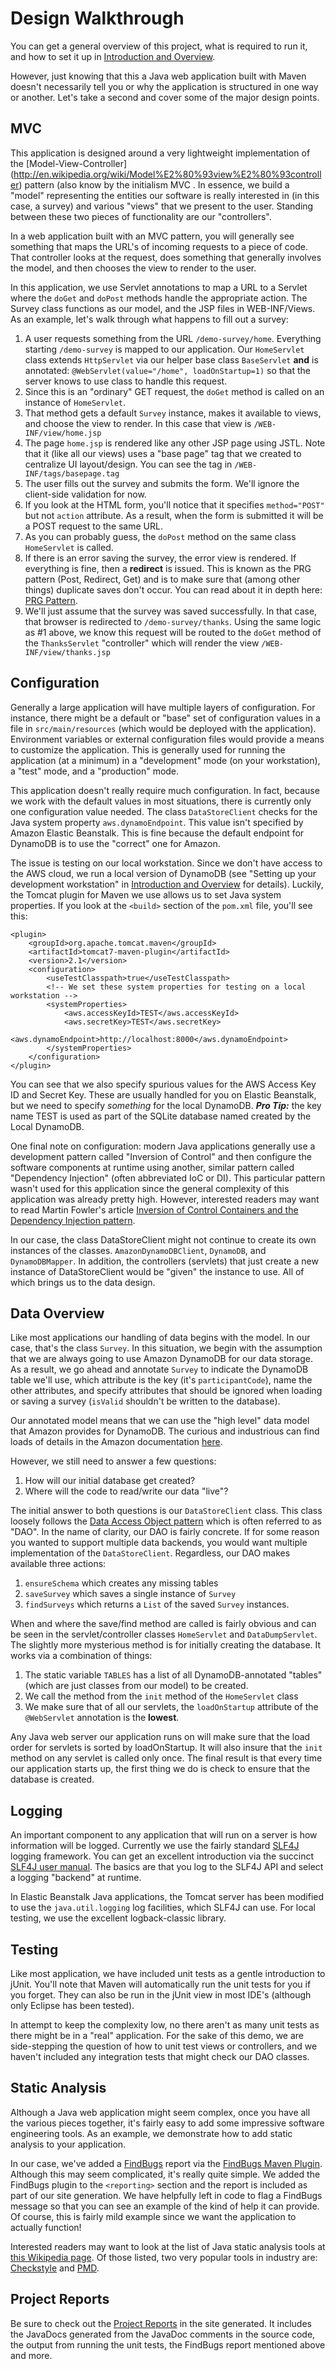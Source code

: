 Design Walkthrough
==================

You can get a general overview of this project, what is required to run it,
and how to set it up in
[Introduction and Overview](index.html).

However, just knowing that this a Java web application built with Maven doesn't
necessarily tell you or why the application is structured in one way or another.
Let's take a second and cover some of the major design points.

MVC
---

This application is designed around a very lightweight implementation of the
[Model-View-Controller] (http://en.wikipedia.org/wiki/Model%E2%80%93view%E2%80%93controller)
pattern (also know by the initialism MVC . In essence, we build a "model"
representing the entities our software is really interested in (in this case,
a survey) and various "views" that we present to the user. Standing between
these two pieces of functionality are our "controllers".

In a web application built with an MVC pattern, you will generally see something
that maps the URL's of incoming requests to a piece of code. That controller
looks at the request, does something that generally involves the model, and then
chooses the view to render to the user.

In this application, we use Servlet annotations to map a URL to a Servlet where
the `doGet` and `doPost` methods handle the appropriate action. The Survey
class functions as our model, and the JSP files in WEB-INF/Views. As an example,
let's walk through what happens to fill out a survey:

 1. A user requests something from the URL `/demo-survey/home`. Everything
    starting `/demo-survey` is mapped to our application. Our `HomeServlet`
    class extends `HttpServlet` via our helper base class `BaseServlet`
    **and** is annotated: `@WebServlet(value="/home", loadOnStartup=1)`
    so that the server knows to use class to handle this request.
 2. Since this is an "ordinary" GET request, the `doGet` method is called on
    an instance of `HomeServlet`.
 3. That method gets a default `Survey` instance, makes it available to views,
    and choose the view to render. In this case that view is `/WEB-INF/view/home.jsp`
 4. The page `home.jsp` is rendered like any other JSP page using JSTL. Note
    that it (like all our views) uses a "base page" tag that we created to
    centralize UI layout/design. You can see the tag in `/WEB-INF/tags/basepage.tag`
 5. The user fills out the survey and submits the form. We'll ignore the
    client-side validation for now.
 6. If you look at the HTML form, you'll notice that it specifies `method="POST"`
    but not `action` attribute. As a result, when the form is submitted it will
    be a POST request to the same URL.
 7. As you can probably guess, the `doPost` method on the same class
    `HomeServlet` is called.
 8. If there is an error saving the survey, the error view is rendered. If
    everything is fine, then a **redirect** is issued. This is known as the
    PRG pattern (Post, Redirect, Get) and is to make sure that (among other
    things) duplicate saves don't occur. You can read about it in depth here:
    [PRG Pattern](http://en.wikipedia.org/wiki/Post/Redirect/Get).
 9. We'll just assume that the survey was saved successfully. In that case, that
    browser is redirected to `/demo-survey/thanks`. Using the same logic as
    \#1 above, we know this request will be routed to the `doGet` method of
    the `ThanksServlet` "controller" which will render the view `/WEB-INF/view/thanks.jsp`


Configuration
--------------

Generally a large application will have multiple layers of configuration. For
instance, there might be a default or "base" set of configuration values in a
file in `src/main/resources` (which would be deployed with the application).
Environment variables or external configuration files would provide a means to
customize the application. This is generally used for running the application
(at a minimum) in a "development" mode (on your workstation), a "test" mode,
and a "production" mode.

This application doesn't really require much configuration. In fact, because
we work with the default values in most situations, there is currently only
one configuration value needed. The class `DataStoreClient` checks for the
Java system property `aws.dynamoEndpoint`. This value isn't specified by
Amazon Elastic Beanstalk. This is fine because the default endpoint for
DynamoDB is to use the "correct" one for Amazon.

The issue is testing on our local workstation. Since we don't have access to
the AWS cloud, we run a local version of DynamoDB (see "Setting up your
development workstation" in [Introduction and Overview](index.html) for
details). Luckily, the Tomcat plugin for Maven we use allows us to set Java
system properties. If you look at the `<build>` section of the `pom.xml`
file, you'll see this:

    <plugin>
        <groupId>org.apache.tomcat.maven</groupId>
        <artifactId>tomcat7-maven-plugin</artifactId>
        <version>2.1</version>
        <configuration>
            <useTestClasspath>true</useTestClasspath>
            <!-- We set these system properties for testing on a local workstation -->
            <systemProperties>
                <aws.accessKeyId>TEST</aws.accessKeyId>
                <aws.secretKey>TEST</aws.secretKey>
                <aws.dynamoEndpoint>http://localhost:8000</aws.dynamoEndpoint>
            </systemProperties>
        </configuration>
    </plugin>

You can see that we also specify spurious values for the AWS Access Key ID
and Secret Key. These are usually handled for you on Elastic Beanstalk, but
we need to specify *something* for the local DynamoDB. ***Pro Tip:*** the
key name TEST is used as part of the SQLite database named created by the
Local DynamoDB.

One final note on configuration: modern Java applications generally use a
development pattern called "Inversion of Control" and then configure the
software components at runtime using another, similar pattern called
"Dependency Injection" (often abbreviated IoC or DI). This particular
pattern wasn't used for this application since the general complexity of
this application was already pretty high. However, interested readers may
want to read Martin Fowler's article
[Inversion of Control Containers and the Dependency Injection pattern](http://martinfowler.com/articles/injection.html).

In our case, the class DataStoreClient might not continue to create its own
instances of the classes. `AmazonDynamoDBClient`, `DynamoDB`, and
`DynamoDBMapper`. In addition, the controllers (servlets) that just create
a new instance of DataStoreClient would be "given" the instance to use. All of
which brings us to the data design.

Data Overview
---------------




Like most applications our handling of data begins with the model. In our case,
that's the class `Survey`. In this situation, we begin with the assumption that
we are always going to use Amazon DynamoDB for our data storage. As a result,
we go ahead and annotate `Survey` to indicate the DynamoDB table we'll use,
which attribute is the key (it's `participantCode`), name the other attributes,
and specify attributes that should be ignored when loading or saving a survey
(`isValid` shouldn't be written to the database).

Our annotated model means that we can use the "high level" data model that
Amazon provides for DynamoDB. The curious and industrious can find loads of
details in the Amazon documentation
[here](http://docs.aws.amazon.com/amazondynamodb/latest/developerguide/ORM.html).

However, we still need to answer a few questions:

 1. How will our initial database get created?
 2. Where will the code to read/write our data "live"?

The initial answer to both questions is our `DataStoreClient` class. This class
loosely follows the
[Data Access Object pattern](http://en.wikipedia.org/wiki/Data_access_object)
which is often referred to as "DAO". In the name of clarity, our DAO is fairly
concrete. If for some reason you wanted to support multiple data backends, you
would want multiple implementation of the `DataStoreClient`. Regardless, our
DAO makes available three actions:

 1. `ensureSchema` which creates any missing tables
 2. `saveSurvey` which saves a single instance of `Survey`
 3. `findSurveys` which returns a `List` of the saved `Survey` instances.

When and where the save/find method are called is fairly obvious and can be
seen in the servlet/controller classes `HomeServlet` and `DataDumpServlet`.
The slightly more mysterious method is for initially creating the database. It
works via a combination of things:

 1. The static variable `TABLES` has a list of all DynamoDB-annotated "tables"
    (which are just classes from our model) to be created.
 2. We call the method from the `init` method of the `HomeServlet` class
 3. We make sure that of all our servlets, the `loadOnStartup` attribute of
    the `@WebServlet` annotation is the **lowest**.

Any Java web server our application runs on will make sure that the load order
for servlets is sorted by loadOnStartup. It will also insure that the `init`
method on any servlet is called only once. The final result is that every time
our application starts up, the first thing we do is check to ensure that the
database is created.

Logging
--------

An important component to any application that will run on a server is how
information will be logged. Currently we use the fairly standard
[SLF4J](http://www.slf4j.org/) logging framework. You can get an excellent
introduction via the succinct [SLF4J user manual](http://www.slf4j.org/manual.html).
The basics are that you log to the SLF4J API and select a logging "backend"
at runtime.

In Elastic Beanstalk Java applications, the Tomcat server has been modified to
use the `java.util.logging` log facilities, which SLF4J can use. For local
testing, we use the excellent logback-classic library.

Testing
--------

Like most application, we have included unit tests as a gentle introduction
to jUnit. You'll note that Maven will automatically run the unit tests for
you if you forget. They can also be run in the jUnit view in most IDE's
(although only Eclipse has been tested).

In attempt to keep the complexity low, no there aren't as many unit tests
as there might be in a "real" application. For the sake of this demo, we
are side-stepping the question of how to unit test views or controllers, and
we haven't included any integration tests that might check our DAO classes.

Static Analysis
------------------

Although a Java web application might seem complex, once you have all the
various pieces together, it's fairly easy to add some impressive software
engineering tools. As an example, we demonstrate how to add static analysis
to your application.

In our case, we've added a [FindBugs](http://findbugs.sourceforge.net/)
report via the [FindBugs Maven Plugin](http://gleclaire.github.io/findbugs-maven-plugin/).
Although this may seem complicated, it's really quite simple. We added
the FindBugs plugin to the `<reporting>` section and the report is
included as part of our site generation. We have helpfully left in code
to flag a FindBugs message so that you can see an example of the kind
of help it can provide. Of course, this is fairly mild example since we want
the application to actually function!

Interested readers may want to look at the list of Java static analysis tools
at [this Wikipedia page](http://en.wikipedia.org/wiki/List_of_tools_for_static_code_analysis#Java).
Of those listed, two very popular tools in industry are:
[Checkstyle](https://maven.apache.org/plugins/maven-checkstyle-plugin/) and
[PMD](http://www.javavillage.in/PMD-CPD-in-maven.php).

Project Reports
-------------------

Be sure to check out the [Project Reports](project-reports.html) in the site
generated. It includes the JavaDocs generated from the JavaDoc comments in
the source code, the output from running the unit tests, the FindBugs report
mentioned above and more.
